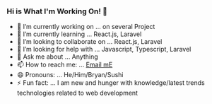 ### Hi is What I'm Working On! 👋


- 🔭 I’m currently working on ... on several Project
- 🌱 I’m currently learning ... React.js, Laravel
- 👯 I’m looking to collaborate on ... React.js, Laravel
- 🤔 I’m looking for help with ... Javascript, Typescript, Laravel
- 💬 Ask me about ... Anything
- 📫 How to reach me: ... [Email mE](mailto:bryanyf@hotmail.com)
- 😄 Pronouns: ... He/Him/Bryan/Sushi
- ⚡ Fun fact: ... I am new and hunger with knowledge/latest trends technologies related to web development

